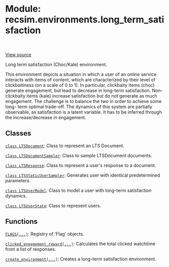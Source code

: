 <div itemscope itemtype="http://developers.google.com/ReferenceObject">
<meta itemprop="name" content="recsim.environments.long_term_satisfaction" />
<meta itemprop="path" content="Stable" />
</div>

# Module: recsim.environments.long_term_satisfaction

<!-- Insert buttons and diff -->

<table class="tfo-notebook-buttons tfo-api" align="left">

</table>

<a target="_blank" href="https://github.com/google-research/recsim/tree/master/recsim/environments/long_term_satisfaction.py">View
source</a>

Long term satisfaction (Choc/Kale) environment.

This environment depicts a situation in which a user of an online service
interacts with items of content, which are characterized by their level of
clickbaitiness (on a scale of 0 to 1). In particular, clickbaity items (choc)
generate engagement, but lead to decrease in long-term satisfaction.
Non-clickbaity items (kale) increase satisfaction but do not generate as much
engagement. The challenge is to balance the two in order to achieve some long-
term optimal trade-off. The dynamics of this system are partially observable, as
satisfaction is a latent variable. It has to be inferred through the
increase/decrease in engagement.

## Classes

[`class LTSDocument`](../../recsim/environments/long_term_satisfaction/LTSDocument.md):
Class to represent an LTS Document.

[`class LTSDocumentSampler`](../../recsim/environments/long_term_satisfaction/LTSDocumentSampler.md):
Class to sample LTSDocument documents.

[`class LTSResponse`](../../recsim/environments/long_term_satisfaction/LTSResponse.md):
Class to represent a user's response to a document.

[`class LTSStaticUserSampler`](../../recsim/environments/long_term_satisfaction/LTSStaticUserSampler.md):
Generates user with identical predetermined parameters.

[`class LTSUserModel`](../../recsim/environments/long_term_satisfaction/LTSUserModel.md):
Class to model a user with long-term satisfaction dynamics.

[`class LTSUserState`](../../recsim/environments/long_term_satisfaction/LTSUserState.md):
Class to represent users.

## Functions

[`FLAGS(...)`](../../recsim/environments/interest_evolution/FLAGS.md): Registry
of 'Flag' objects.

[`clicked_engagement_reward(...)`](../../recsim/environments/long_term_satisfaction/clicked_engagement_reward.md):
Calculates the total clicked watchtime from a list of responses.

[`create_environment(...)`](../../recsim/environments/long_term_satisfaction/create_environment.md):
Creates a long-term satisfaction environment.
